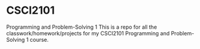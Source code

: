 # CSCI2101
Programming and Problem-Solving 1
This is a repo for all the classwork/homework/projects for my CSCI2101 Programming and Problem-Solving 1 course.
